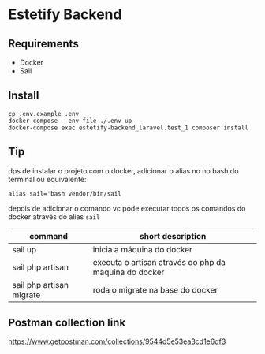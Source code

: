 # Estetify Backend



## Requirements

- Docker
- Sail

## Install

```
cp .env.example .env
docker-compose --env-file ./.env up
docker-compose exec estetify-backend_laravel.test_1 composer install
```

## Tip

dps de instalar o projeto com o docker, adicionar o alias no no bash do terminal ou equivalente:

```
alias sail='bash vendor/bin/sail
```

depois de adicionar o comando vc pode executar todos os comandos do docker através do alias ```sail``` 

| command                   | short description                                     |
|---------------------------|-------------------------------------------------------|
| sail up                   | inicia a máquina do docker                            |
| sail php artisan          | executa o artisan através do php da maquina do docker |
| sail php artisan migrate  | roda o migrate na base do docker                      |



## Postman collection link

https://www.getpostman.com/collections/9544d5e53ea3cd1e6df3
